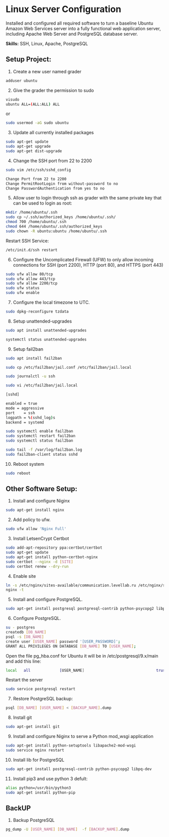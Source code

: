 # Linux Server Configuration

Installed and configured all required software to turn a baseline Ubuntu Amazon Web Services server into a fully functional web application server, including Apache Web Server and PostgreSQL database server.

<b>Skills:</b> SSH, Linux, Apache, PostgreSQL

## Setup Project:

1) Create a new user named grader
```bash
adduser ubuntu
```
2) Give the grader the permission to sudo
```bash
visudo  
ubuntu ALL=(ALL:ALL) ALL
```
or
```bash
sudo usermod -aG sudo ubuntu
```

3) Update all currently installed packages
```bash
sudo apt-get update
sudo apt-get upgrade
sudo apt-get dist-upgrade
```
4) Change the SSH port from 22 to 2200
```bash
sudo vim /etc/ssh/sshd_config
```
```bash
Change Port from 22 to 2200
Change PermitRootLogin from without-password to no
Change PasswordAuthentication from yes to no
```
5) Allow user to login through ssh as grader with the same private key that can be used to login as root:
```bash
mkdir /home/ubuntu/.ssh
sudo cp ~/.ssh/authorized_keys /home/ubuntu/.ssh/
chmod 700 /home/ubuntu/.ssh
chmod 644 /home/ubuntu/.ssh/authorized_keys
sudo chown -R ubuntu:ubuntu /home/ubuntu/.ssh
```
Restart SSH Service:
```bash
/etc/init.d/ssh restart
```
6) Configure the Uncomplicated Firewall (UFW) to only allow incoming connections for SSH (port 2200), HTTP (port 80), and HTTPS (port 443)
```bash
sudo ufw allow 80/tcp
sudo ufw allow 443/tcp
sudo ufw allow 2200/tcp
sudo ufw status
sudo ufw enable
```

7) Configure the local timezone to UTC.
```bash
sudo dpkg-reconfigure tzdata
```
8) Setup unattended-upgrades
```bash
sudo apt install unattended-upgrades
```
```bash
systemctl status unattended-upgrades
```
9) Setup fail2ban
```bash
sudo apt install fail2ban
```
```bash
sudo cp /etc/fail2ban/jail.conf /etc/fail2ban/jail.local
```
```bash
sudo journalctl -u ssh
```
```bash
sudo vi /etc/fail2ban/jail.local
```
```bash
[sshd]

enabled = true
mode = aggressive
port    = ssh
logpath = %(sshd_log)s
backend = systemd
```
```bash
sudo systemctl enable fail2ban
sudo systemctl restart fail2ban
sudo systemctl status fail2ban
```
```bash
sudo tail -f /var/log/fail2ban.log
sudo fail2ban-client status sshd
```

10) Reboot system
```bash
sudo reboot
```

## Other Software Setup:

1) Install and configure Niginx 
```bash
sudo apt-get install nginx
```
2) Add policy to ufw.
```bash
sudo ufw allow 'Nginx Full'
```
3) Install LetsenCrypt Certbot
```bash
sudo add-apt-repository ppa:certbot/certbot
sudo apt-get update
sudo apt-get install python-certbot-nginx
sudo certbot --nginx -d [SITE]
sudo certbot renew --dry-run
```
4) Enable site
```bash
ln -s /etc/nginx/sites-available/communication.levellab.ru /etc/nginx/sites-enabled/
nginx -t
```
5) Install and configure PostgreSQL.
```bash
sudo apt-get install postgresql postgresql-contrib python-psycopg2 libpq-dev
```
6) Configure PostgreSQL.
```bash
su - postgres
createdb [DB_NAME]
psql -s [DB_NAME]
create user [USER_NAME] password '[USER_PASSWORD]';
GRANT ALL PRIVILEGES ON DATABASE [DB_NAME] TO [USER_NAME];
```
Open the file pg_hba.conf for Ubuntu it will be in /etc/postgresql/9.x/main and add this line:
```bash
local   all             [USER_NAME]                                trust

```
Restart the server
```bash
sudo service postgresql restart
```
7) Restore PostgreSQL backup:
```bash
psql [DB_NAME] [USER_NAME] < [BACKUP_NAME].dump
```
8) Install git
```bash
sudo apt-get install git 
```
9) Install and configure Niginx to serve a Python mod_wsgi application
```bash
sudo apt-get install python-setuptools libapache2-mod-wsgi
sudo service nginx restart
```

10) Install lib for PostgreSQL
```bash
sudo apt-get install postgresql-contrib python-psycopg2 libpq-dev
```
11) Install pip3 and use python 3 defult:
```bash
alias python=/usr/bin/python3
sudo apt-get install python-pip
 ```

## BackUP
1. Backup PostgreSQL
```bash
pg_dump -U [USER_NAME] [DB_NAME]  -f [BACKUP_NAME].dump
```
